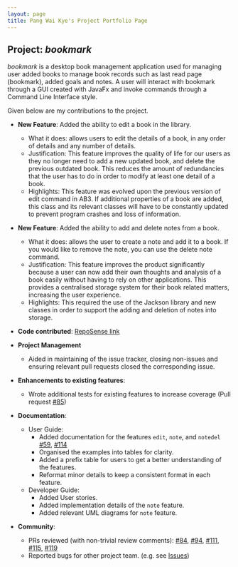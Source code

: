 ```yaml
---
layout: page
title: Pang Wai Kye's Project Portfolio Page
---
```


## Project: _bookmark_

_bookmark_ is a desktop book management application used for managing user added books to manage book records such as
last read page (bookmark), added goals and notes. A user will interact with bookmark through a GUI created with JavaFx and
invoke commands through a Command Line Interface style.

Given below are my contributions to the project.

* **New Feature**: Added the ability to edit a book in the library.
  * What it does: allows users to edit the details of a book, in any order of details and any number of details.
  * Justification: This feature improves the quality of life for our users as they no longer need to add a new updated book, and delete the
  previous outdated book. This reduces the amount of redundancies that the user has to do in order to modify at least one detail of a book.
  * Highlights: This feature was evolved upon the previous version of edit command in AB3. If additional properties of a book are added,
  this class and its relevant classes will have to be constantly updated to prevent program crashes and loss of information.

* **New Feature**: Added the ability to add and delete notes from a book.
  * What it does: allows the user to create a note and add it to a book. If you would like to remove the note, you can use the delete note command.
  * Justification: This feature improves the product significantly because a user can now add their own thoughts and analysis of a book easily
  without having to rely on other applications. This provides a centralised storage system for their book related matters, increasing the user experience.
  * Highlights: This required the use of the Jackson library and new classes in order to support the adding and deletion of notes into storage.

* **Code contributed**: [RepoSense link](https://nus-cs2103-ay2021s1.github.io/tp-dashboard/#breakdown=true&search=pangpuncake&sort=groupTitle&sortWithin=title&since=2020-08-14&timeframe=commit&mergegroup=&groupSelect=groupByRepos&checkedFileTypes=docs~functional-code~test-code~other)

* **Project Management**
  * Aided in maintaining of the issue tracker, closing non-issues and ensuring relevant pull requests closed the corresponding issue.

* **Enhancements to existing features**:
  * Wrote additional tests for existing features to increase coverage (Pull request [\#85](https://github.com/AY2021S1-CS2103T-F13-2/tp/pull/85))

* **Documentation**:
  * User Guide:
    * Added documentation for the features `edit`, `note`, and `notedel` [\#59](https://github.com/AY2021S1-CS2103T-F13-2/tp/pull/59), [\#114](https://github.com/AY2021S1-CS2103T-F13-2/tp/pull/114)
    * Organised the examples into tables for clarity.
    * Added a prefix table for users to get a better understanding of the features.
    * Reformat minor details to keep a consistent format in each feature.
  * Developer Guide:
    * Added User stories.
    * Added implementation details of the `note` feature.
    * Added relevant UML diagrams for `note` feature.

* **Community**:
  * PRs reviewed (with non-trivial review comments): [\#84](https://github.com/AY2021S1-CS2103T-F13-2/tp/pull/84), [\#94](https://github.com/AY2021S1-CS2103T-F13-2/tp/pull/94), [\#111](https://github.com/AY2021S1-CS2103T-F13-2/tp/pull/111), [\#115](https://github.com/AY2021S1-CS2103T-F13-2/tp/pull/115), [\#119](https://github.com/AY2021S1-CS2103T-F13-2/tp/pull/119)
  * Reported bugs for other project team. (e.g. see [Issues](https://github.com/pangpuncake/ped/issues))
